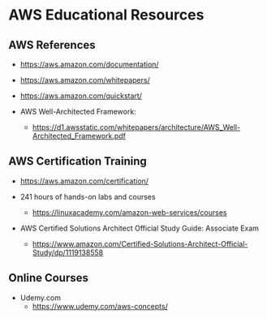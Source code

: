 
# AWS Educational Resources

## AWS References 
- https://aws.amazon.com/documentation/
- https://aws.amazon.com/whitepapers/
- https://aws.amazon.com/quickstart/


- AWS Well-Architected Framework: 
  + https://d1.awsstatic.com/whitepapers/architecture/AWS_Well-Architected_Framework.pdf


## AWS Certification Training
-  https://aws.amazon.com/certification/

- 241 hours of hands-on labs and courses
  + https://linuxacademy.com/amazon-web-services/courses


- AWS Certified Solutions Architect Official Study Guide: Associate Exam
  + https://www.amazon.com/Certified-Solutions-Architect-Official-Study/dp/1119138558



## Online Courses

- Udemy.com
  + https://www.udemy.com/aws-concepts/



